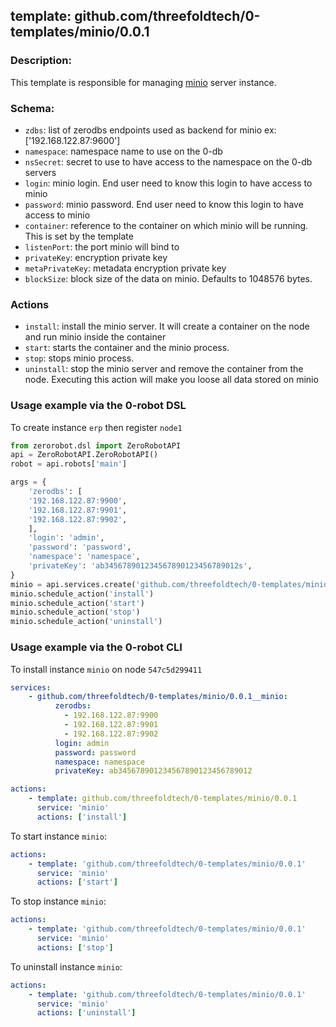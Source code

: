 ## template: github.com/threefoldtech/0-templates/minio/0.0.1

### Description:
This template is responsible for managing [minio](https://minio.io/) server instance.

### Schema:

- `zdbs`: list of zerodbs endpoints used as backend for minio ex: ['192.168.122.87:9600']
- `namespace`: namespace name to use on the 0-db
- `nsSecret`: secret to use to have access to the namespace on the 0-db servers
- `login`: minio login. End user need to know this login to have access to minio
- `password`: minio password. End user need to know this login to have access to minio
- `container`: reference to the container on which minio will be running. This is set by the template
- `listenPort`: the port minio will bind to
- `privateKey`: encryption private key
- `metaPrivateKey`: metadata encryption private key
- `blockSize`:  block size of the data on minio. Defaults to 1048576 bytes.

### Actions
- `install`: install the minio server. It will create a container on the node and run minio inside the container
- `start`: starts the container and the minio process. 
- `stop`: stops minio process.
- `uninstall`: stop the minio server and remove the container from the node. Executing this action will make you loose all data stored on minio


### Usage example via the 0-robot DSL

To create instance `erp` then register `node1`

```python
from zerorobot.dsl import ZeroRobotAPI
api = ZeroRobotAPI.ZeroRobotAPI()
robot = api.robots['main']

args = {
    'zerodbs': [
    '192.168.122.87:9900',
    '192.168.122.87:9901',
    '192.168.122.87:9902',
    ],
    'login': 'admin',
    'password': 'password',
    'namespace': 'namespace',
    'privateKey': 'ab345678901234567890123456789012s',
}
minio = api.services.create('github.com/threefoldtech/0-templates/minio/0.0.1', 'minio', args)
minio.schedule_action('install')
minio.schedule_action('start')
minio.schedule_action('stop')
minio.schedule_action('uninstall')

```

### Usage example via the 0-robot CLI

To install instance `minio` on node `547c5d299411`

```yaml
services:
    - github.com/threefoldtech/0-templates/minio/0.0.1__minio:
          zerodbs:
            - 192.168.122.87:9900
            - 192.168.122.87:9901
            - 192.168.122.87:9902
          login: admin
          password: password
          namespace: namespace
          privateKey: ab345678901234567890123456789012

actions:
    - template: github.com/threefoldtech/0-templates/minio/0.0.1
      service: 'minio'
      actions: ['install']
```

To start instance `minio`:

```yaml
actions:
    - template: 'github.com/threefoldtech/0-templates/minio/0.0.1'
      service: 'minio'
      actions: ['start']
```

To stop instance `minio`:

```yaml
actions:
    - template: 'github.com/threefoldtech/0-templates/minio/0.0.1'
      service: 'minio'
      actions: ['stop']
```

To uninstall instance `minio`:

```yaml
actions:
    - template: 'github.com/threefoldtech/0-templates/minio/0.0.1'
      service: 'minio'
      actions: ['uninstall']
```